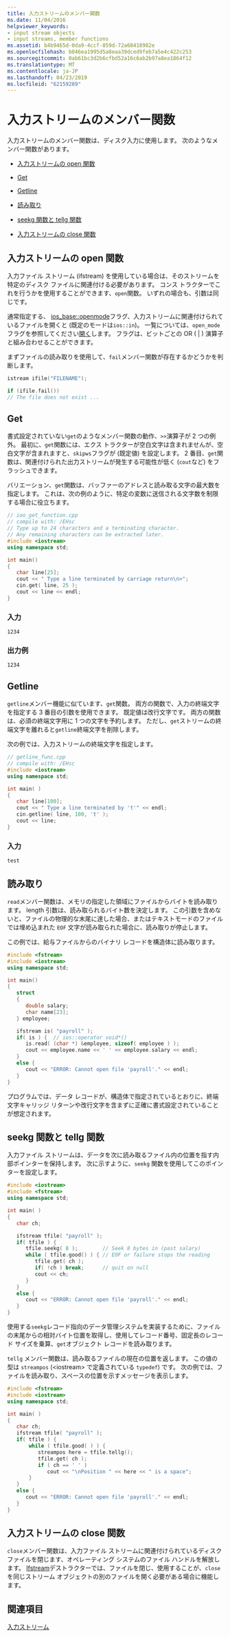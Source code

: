 ```yaml
---
title: 入力ストリームのメンバー関数
ms.date: 11/04/2016
helpviewer_keywords:
- input stream objects
- input streams, member functions
ms.assetid: b4b9465d-0da9-4ccf-859d-72a68418982e
ms.openlocfilehash: b046ea1995d5a8eaa39dced9feb7a5e4c422c253
ms.sourcegitcommit: 0ab61bc3d2b6cfbd52a16c6ab2b97a8ea1864f12
ms.translationtype: MT
ms.contentlocale: ja-JP
ms.lasthandoff: 04/23/2019
ms.locfileid: "62159289"
---
```

# <a name="input-stream-member-functions"></a>入力ストリームのメンバー関数

入力ストリームのメンバー関数は、ディスク入力に使用します。 次のようなメンバー関数があります。

- [入力ストリームの open 関数](#vclrftheopenfunctionforinputstreamsanchor11)

- [Get](#vclrfthegetfunctionanchor12)

- [Getline](#vclrfthegetlinefunctionanchor13)

- [読み取り](#vclrfthereadfunctionanchor14)

- [seekg 関数と tellg 関数](#vclrftheseekgandtellgfunctionsanchor7)

- [入力ストリームの close 関数](#vclrftheclosefunctionforinputstreamsanchor15)

## <a name="vclrftheopenfunctionforinputstreamsanchor11"></a>入力ストリームの open 関数

入力ファイル ストリーム (ifstream) を使用している場合は、そのストリームを特定のディスク ファイルに関連付ける必要があります。 コンス トラクターでこれを行うかを使用することができます、`open`関数。 いずれの場合も、引数は同じです。

通常指定する、 [ios_base::openmode](../standard-library/ios-base-class.md#openmode)フラグ、入力ストリームに関連付けられているファイルを開くと (既定のモードは`ios::in`)。 一覧については、`open_mode`フラグを参照してください[開く](#vclrftheopenfunctionforinputstreamsanchor11)します。 フラグは、ビットごとの OR ( &#124; ) 演算子と組み合わせることができます。

まずファイルの読み取りを使用して、`fail`メンバー関数が存在するかどうかを判断します。

```cpp
istream ifile("FILENAME");

if (ifile.fail())
// The file does not exist ...
```

## <a name="vclrfthegetfunctionanchor12"></a> Get

書式設定されていない`get`のようなメンバー関数の動作、`>>`演算子が 2 つの例外。 最初に、`get`関数には、エクス トラクターが空白文字は含まれませんが、空白文字が含まれますと、`skipws`フラグが (既定値) を設定します。 2 番目、`get`関数は、関連付けられた出力ストリームが発生する可能性が低く (`cout`など) をフラッシュできます。

バリエーション、`get`関数は、バッファーのアドレスと読み取る文字の最大数を指定します。 これは、次の例のように、特定の変数に送信される文字数を制限する場合に役立ちます。

```cpp
// ioo_get_function.cpp
// compile with: /EHsc
// Type up to 24 characters and a terminating character.
// Any remaining characters can be extracted later.
#include <iostream>
using namespace std;

int main()
{
   char line[25];
   cout << " Type a line terminated by carriage return\n>";
   cin.get( line, 25 );
   cout << line << endl;
}
```

### <a name="input"></a>入力

```Input
1234
```

### <a name="sample-output"></a>出力例

```Output
1234
```

## <a name="vclrfthegetlinefunctionanchor13"></a> Getline

`getline`メンバー機能に似ています、`get`関数。 両方の関数で、入力の終端文字を指定する 3 番目の引数を使用できます。 既定値は改行文字です。 両方の関数は、必須の終端文字用に 1 つの文字を予約します。 ただし、`get`ストリームの終端文字を離れると`getline`終端文字を削除します。

次の例では、入力ストリームの終端文字を指定します。

```cpp
// getline_func.cpp
// compile with: /EHsc
#include <iostream>
using namespace std;

int main( )
{
   char line[100];
   cout << " Type a line terminated by 't'" << endl;
   cin.getline( line, 100, 't' );
   cout << line;
}
```

### <a name="input"></a>入力

```Input
test
```

## <a name="vclrfthereadfunctionanchor14"></a> 読み取り

`read`メンバー関数は、メモリの指定した領域にファイルからバイトを読み取ります。 length 引数は、読み取られるバイト数を決定します。 この引数を含めないと、ファイルの物理的な末尾に達した場合、またはテキストモードのファイルでは埋め込まれた `EOF` 文字が読み取られた場合に、読み取りが停止します。

この例では、給与ファイルからのバイナリ レコードを構造体に読み取ります。

```cpp
#include <fstream>
#include <iostream>
using namespace std;

int main()
{
   struct
   {
      double salary;
      char name[23];
   } employee;

   ifstream is( "payroll" );
   if( is ) {  // ios::operator void*()
      is.read( (char *) &employee, sizeof( employee ) );
      cout << employee.name << ' ' << employee.salary << endl;
   }
   else {
      cout << "ERROR: Cannot open file 'payroll'." << endl;
   }
}
```

プログラムでは、データ レコードが、構造体で指定されているとおりに、終端文字キャリッジ リターンや改行文字を含まずに正確に書式設定されていることが想定されます。

## <a name="vclrftheseekgandtellgfunctionsanchor7"></a>seekg 関数と tellg 関数

入力ファイル ストリームは、データを次に読み取るファイル内の位置を指す内部ポインターを保持します。 次に示すように、`seekg` 関数を使用してこのポインターを設定します。

```cpp
#include <iostream>
#include <fstream>
using namespace std;

int main( )
{
   char ch;

   ifstream tfile( "payroll" );
   if( tfile ) {
      tfile.seekg( 8 );        // Seek 8 bytes in (past salary)
      while ( tfile.good() ) { // EOF or failure stops the reading
         tfile.get( ch );
         if( !ch ) break;      // quit on null
         cout << ch;
      }
   }
   else {
      cout << "ERROR: Cannot open file 'payroll'." << endl;
   }
}
```

使用する`seekg`レコード指向のデータ管理システムを実装するために、ファイルの末尾からの相対バイト位置を取得し、使用してレコード番号、固定長のレコード サイズを乗算、`get`オブジェクト レコードを読み取ります。

`tellg` メンバー関数は、読み取るファイルの現在の位置を返します。 この値の型は `streampos` (\<iostream> で定義されている `typedef`) です。 次の例では、ファイルを読み取り、スペースの位置を示すメッセージを表示します。

```cpp
#include <fstream>
#include <iostream>
using namespace std;

int main( )
{
   char ch;
   ifstream tfile( "payroll" );
   if( tfile ) {
       while ( tfile.good( ) ) {
          streampos here = tfile.tellg();
          tfile.get( ch );
          if ( ch == ' ' )
             cout << "\nPosition " << here << " is a space";
       }
   }
   else {
      cout << "ERROR: Cannot open file 'payroll'." << endl;
   }
}
```

## <a name="vclrftheclosefunctionforinputstreamsanchor15"></a>入力ストリームの close 関数

`close`メンバー関数は、入力ファイル ストリームに関連付けられているディスク ファイルを閉じます、オペレーティング システムのファイル ハンドルを解放します。 [Ifstream](../standard-library/basic-ifstream-class.md)デストラクターでは、ファイルを閉じ、使用することが、`close`を同じストリーム オブジェクトの別のファイルを開く必要がある場合に機能します。

## <a name="see-also"></a>関連項目

[入力ストリーム](../standard-library/input-streams.md)<br/>
